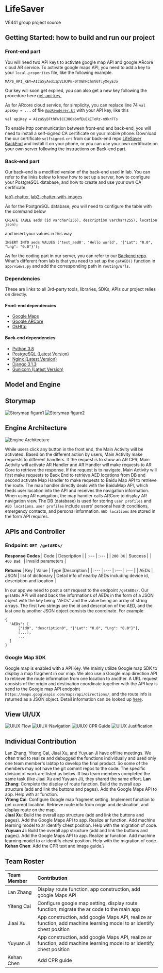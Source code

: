 # LifeSaver
VE441 group project source 





## Getting Started: how to build and run our project
### Front-end part
You will need two API keys to activate google map API and google ARcore cloud AR service. To activate google maps API, you need to add a key to your `local.properties` file, like the following example.
  ```
  MAPS_API_KEY=AIzaSyAed11pVL9JPm-0TXGhHChmV6TcyXeyEJo
  ```
Our key will soon get expired, you can also get a new key following the procedure here [get-api-key.](https://developers.google.com/maps/documentation/android-sdk/get-api-key)

As for ARcore cloud service, for simplicity, you can replace line 74 `val apiKey = ...` of file [`AppRenderer.kt`](https://github.com/AlonsoChate/LifeSaver/blob/main/app/src/main/java/com/example/ve441_lifesaver_draft/kotlin/ml/AppRenderer.kt) with your API key, like this
  ```
  val apiKey = AIzaSyBFthFwiCC3O6a6nfEuEkIToRz-m9krFTs
  ```
To enable http communication between front-end and back-end, you will need to install a self-signed CA certificate on your mobile phone. Download the our certificate `selfsigned.crt` from our back-end repo [LifeSaver BackEnd](https://github.com/lanzhgx/LifeSaver_Backend) and install it on your phone, or you can use your own certificate on your own server following the instructions on Back-end part.


### Back-end part
Our back-end is a modified version of the back-end used in lab. You can refer to the links below to know how to set up a server, how to configure your PostgreSQL database, and how to create and use your own CA certificate.

[lab1-chatter](https://eecs441.eecs.umich.edu/ji-asns/lab1-chatter), [lab2-chatter-with-images](https://eecs441.eecs.umich.edu/ji-asns/lab2-images)

As for the PostgreSQL database, you will need to configure the table with the command below
  ```
  CREATE TABLE aeds (id varchar(255), description varchar(255), location json);
  ```
and insert your values in this way
  ```
  INSERT INTO aeds VALUES ('test_aed0', 'Hello world', '{"Lat": "0.0", "Lng": "0.0"}');
  ```

As for the coding part in our server, you can refer to our [Backend repo](https://github.com/lanzhgx/LifeSaver_Backend). What's different from lab is that you need to set up the `getAED()` function in `app/views.py` and add the corresponding path in `routing/urls`.


### Dependencies
These are links to all 3rd-party tools, libraries, SDKs, APIs our project relies on directly.

#### Front-end dependencies
- [Google Maps](https://developers.google.com/maps/documentation)
- [Google ARCore](https://developers.google.com/ar/develop?hl=zh-cn)
- [OkHttp](https://github.com/square/okhttp)

#### Back-end dependencies
- [Python 3.8](https://www.python.org/downloads/)
- [PostgreSQL (Latest Version)](https://www.postgresql.org/docs/current/index.html)
- [Nginx (Latest Version)](https://nginx.org/en/docs/install.html)
- [Django 3.1.3](https://pypi.org/project/Django/)
- [Gunicorn (Latest Version)](https://pypi.org/project/gunicorn/)






## Model and Engine
## Storymap
![Storymap figure1](https://github.com/AlonsoChate/LifeSaver/blob/main/figures/Storymap1.png)
![Storymap figure2](https://github.com/AlonsoChate/LifeSaver/blob/main/figures/Storymap2.png)

## Engine Architecture
![Engine Architecture](https://github.com/AlonsoChate/LifeSaver/blob/main/figures/LifeSaver%20Model%20and%20Engine.png)

While users click any button in the front end, the Main Activity will be activated. Based on the different action by users, Main Activity make requests to different handlers. If the request is to show an AR CPR, Main Activity will activate AR Handler and AR Handler will make requests to AR Core to retrieve the response. If the request is to navigate, Main Activity will first make requests to Back End to retrieve AED locations from DB and second activate Map Handler to make requests to Baidu Map API to retrieve the route. The map handler directly deals with the BaiduMap API, which feeds user location into the API and receives the navigation information. When using AR navigation, the map handler calls ARCore to display AR navigation view. The DB (database) is used for storing `user profiles` and `AED locations`. `user profiles` include users' personal health conditions, emergency contacts, and personal information. `AED locations` are stored in the form API requires.

## APIs and Controller
### Endpoint: `GET /getAEDs/`
**Response Codes**
| Code  | Description |
| :--- | :--- |
| `200 OK` | Success |
| `400 Bad ` | Invalid parameters |

**Returns**
| Key  | Value | Type  |Description  |
| :--- | :--- | :---  | :--- |
| AEDs | JSON | list of dictionary | Detail info of nearby AEDs including device id, description and location | 

In our app we need to post a `GET` request to the endpoint `/getAEDs/`. Our `getAEDs` API will send back the informations of AEDs in the form of a JSON object with the key being "AEDs" and the value being an array of string arrays. The first two strings are the id and description of the AED, and the last one is another JSON object consists the coordinate. For example: 
```
{
  "AEDs": [
      ["id0", "description0", "{"Lat": "0.0", "Lng": "0.0"}"], 
      [...],
      ...
  ]
}
```

### Google Map SDK
Google map is enabled with a API Key. We mainly utilize Google map SDK to display a map fragment in our map. We also use a Google map direction API to retrieve the route information from one location to another. A URL request consists of the origin and destination coordinate together with the API key is send to the Google map API endpoint `https://maps.googleapis.com/maps/api/directions/`, and the route info is returned as a JSON object. Detail information can be looked up [here](https://developers.google.com/maps/documentation/directions/get-directions). 



## View UI/UX
![UIUX Flow](https://github.com/AlonsoChate/LifeSaver/blob/main/figures/uiuxflow.png)
![UIUX-Navigation](https://github.com/AlonsoChate/LifeSaver/blob/main/figures/uiux_navigation.png)
![UIUX-CPR Guide](https://github.com/AlonsoChate/LifeSaver/blob/main/figures/uiux_cpr.png)
![UIUX Justification](https://github.com/AlonsoChate/LifeSaver/blob/main/figures/uiux_justification.png)

## Individual Contribution
Lan Zhang, Yiteng Cai, Jiaai Xu, and Yuyuan Ji have offline meetings. We often tried to realize and debugged the functions individually and used only one team member's labtop to develop the final product. So some of the members may not have the git commit repos to the code. The specific division of work are listed as below. If two team members completed the same task (like Jiaai Xu and Yuyuan Ji), they shared the same effort.
**Lan Zhang**: Complete the display of route function. Build the overall app structure (add and link the buttons and pages). Add the Google Maps API to app. Help with ar function.\
**Yiteng Cai**: Configure Google map fragment setting. Implement function to get current location. Retrieve route info from origin and destination, and display route on the map.\
**Jiaai Xu**: Build the overall app structure (add and link the buttons and pages). Add the Google Maps API to app. Realize ar function. Add machine learning model to ar identify chest position. Help with the migration of code.\
**Yuyuan Ji**: Build the overall app structure (add and link the buttons and pages). Add the Google Maps API to app. Realize ar function. Add machine learning model to ar identify chest position. Help with the migration of code.\
**Kehan Chen**: Add the CPR text and image guide.\


## Team Roster
| Team Member | Contribution |
| :--- | :--- |
| Lan Zhang   | Display route function, app construction, add google Maps API |
| Yiteng Cai  | Configure google map setting, display route function, migrate the ar code to the main app |
| Jiaai Xu    | App construction, add google Maps API, realize ar function, add machine learning model to ar identify chest position |
| Yuyuan Ji   | App construction, add google Maps API, realize ar function, add machine learning model to ar identify chest position |
| Kehan Chen  | Add CPR guide |

